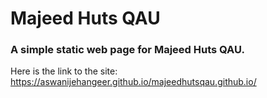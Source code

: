 # Majeed Huts QAU

### A simple static web page for Majeed Huts QAU.

Here is the link to the site: https://aswanijehangeer.github.io/majeedhutsqau.github.io/
